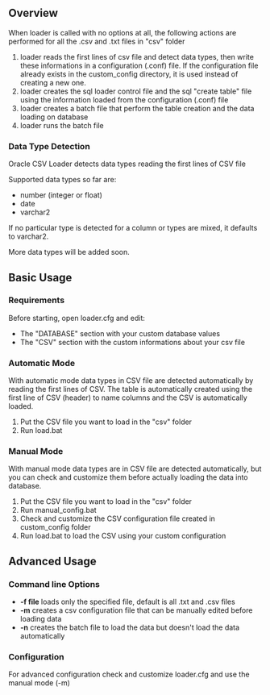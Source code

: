 ## Overview ##

When loader is called with no options at all, the following actions are performed for all the .csv and .txt files in "csv" folder
  1. loader reads the first lines of csv file and detect data types, then write these informations in a configuration (.conf) file. If the configuration file already exists in the custom\_config directory, it is used instead of creating a new one.
  1. loader creates the sql loader control file and the sql "create table" file using the information loaded from the configuration (.conf) file
  1. loader creates a batch file that perform the table creation and the data loading on database
  1. loader runs the batch file

### Data Type Detection ###
Oracle CSV Loader detects data types reading the first lines of CSV file

Supported data types so far are:
  * number (integer or float)
  * date
  * varchar2

If no particular type is detected for a column or types are mixed, it defaults to varchar2.

More data types will be added soon.

## Basic Usage ##

### Requirements ###
Before starting, open loader.cfg and edit:
  * The "DATABASE" section with your custom database values
  * The "CSV" section with the custom informations about your csv file

### Automatic Mode ###
With automatic mode data types in CSV file are detected automatically by reading the first lines of CSV. The table is automatically created using the first line of CSV (header) to name columns and the CSV is automatically loaded.
  1. Put the CSV file you want to load in the "csv" folder
  1. Run load.bat


### Manual Mode ###
With manual mode data types are in CSV file are detected automatically, but you can check and customize them before actually loading the data into database.
  1. Put the CSV file you want to load in the "csv" folder
  1. Run manual\_config.bat
  1. Check and customize the CSV configuration file created in custom\_config folder
  1. Run load.bat to load the CSV using your custom configuration



## Advanced Usage ##

### Command line Options ###
  * **-f file** loads only the specified file, default is all .txt and .csv files
  * **-m** creates a csv configuration file that can be manually edited before loading data
  * **-n** creates the batch file to load the data but doesn't load the data automatically

### Configuration ###
For advanced configuration check and customize loader.cfg and use the manual mode (-m)